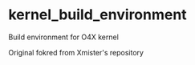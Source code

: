 kernel_build_environment
========================

Build environment for O4X kernel

Original fokred from Xmister's repository
